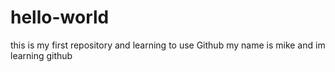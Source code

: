 # hello-world
this is my first repository and learning to use Github
my name is mike and im learning github
